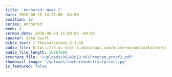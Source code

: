 ```yaml
---
title: 'Anchored: Week 2'
date: 2018-06-25 14:21:00 -04:00
position: 12
series: Anchored
week: 2
sermon_date: 2018-06-24 11:00:00 -04:00
speaker: Zeke Swift
bible_text: 1 Thessalonians 2:1-16
audio_file: https://s3.us-east-2.amazonaws.com/mccsermonaudio/Anchored_+Week+2.lite.mp3
audio_file_length: 16887680
brochure_file: "/uploads/06242018_MCCProgram_proof2.pdf"
thumbnail_image: "/uploads/anchoredabstractprint.jpg"
is_featured: false
---
```



